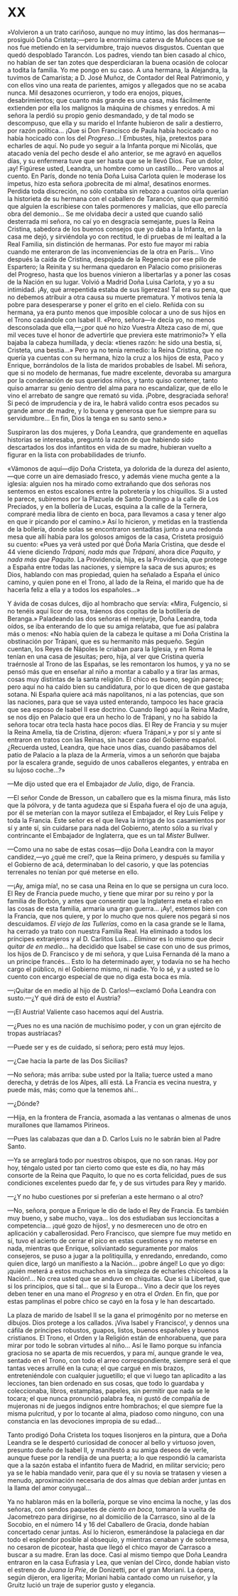 # XX

»Volvieron a un trato cariñoso, aunque no muy íntimo, las dos
hermanas—prosiguió Doña Cristeta;—pero la enormísima caterva de Muñoces que se
nos fue metiendo en la servidumbre, trajo nuevos disgustos. Cuentan que quedó
despoblado Tarancón. Los padres, viendo tan bien casado al chico, no habían de
ser tan zotes que desperdiciaran la buena ocasión de colocar a todita la
familia. Yo me pongo en su caso. A una hermana, la Alejandra, la tuvimos de
Camarista; a D. José Muñoz, de Contador del Real Patrimonio, y con ellos vino
una reata de parientes, amigos y allegados que no se acaba nunca. Mil desazones
ocurrieron, y todo era enojos, piques, desabrimientos; que cuanto más grande es
una casa, más fácilmente extienden por ella los malignos la máquina de chismes
y enredos. A mi señora la perdió su propio genio desmandado, y de tal modo se
descompuso, que ella y su marido el Infante hubieron de salir a destierro, por
razón política... ¡Que si Don Francisco de Paula había hocicado o no había
hocicado con los del *Progreso*...! Embustes, hija, pretextos para echarles de
aquí. No pude yo seguir a la Infanta porque mi Nicolás, que atacado venía del
pecho desde el año anterior, se me agravó en aquellos días, y su enfermera tuve
que ser hasta que se le llevó Dios. Fue un dolor, ¡ay! Figúrese usted, Leandra,
un hombre como un castillo... Pero vamos al cuento. En París, donde no tenía
Doña Luisa Carlota quien le moderase los ímpetus, hizo esta señora ¡pobrecita
de mi alma!, desatinos enormes. Perdida toda discreción, no sólo contaba sin
rebozo a cuantos oírla querían la historieta de su hermana con el caballero de
Tarancón, sino que permitió que alguien la escribiese con tales pormenores
y malicias, que ello parecía obra del demonio... Se me olvidaba decir a usted
que cuando salió desterrada mi señora, no caí yo en desgracia semejante, pues
la Reina Cristina, sabedora de los buenos consejos que yo daba a la Infanta, en
la casa me dejó, y sirviéndola yo con rectitud, le di pruebas de mi lealtad
a la Real Familia, sin distinción de hermanas. Por esto fue mayor mi rabia
cuando me enteraron de las inconveniencias de la otra en París... Vino después
la caída de Cristina, despojada de la Regencia por ese pillo de Espartero; la
Reinita y su hermana quedaron en Palacio como prisioneras del Progreso, hasta
que los buenos vinieron a libertarlas y a poner las cosas de la Nación en su
lugar. Volvió a Madrid Doña Luisa Carlota, y yo a su intimidad. ¡Ay, qué
arrepentida estaba de sus ligerezas! Tal era su pena, que no debemos atribuir
a otra causa su muerte prematura. Y motivos tenía la pobre para desesperarse
y poner el grito en el cielo. Reñida con su hermana, ya era punto menos que
imposible colocar a uno de sus hijos en el Trono casándole con Isabel II.
«Pero, señora—le decía yo, no menos desconsolada que ella,—¿por qué no hizo
Vuestra Alteza caso de mí, que mil veces tuve el honor de advertirle que
previera este matrimonio?» Y ella bajaba la cabeza humillada, y decía: «tienes
razón: he sido una bestia, sí, Cristeta, una bestia...» Pero ya no tenía
remedio: la Reina Cristina, que no quería ya cuentas con su hermana, hizo la
cruz a los hijos de esta, Paco y Enrique, borrándolos de la lista de maridos
probables de Isabel. Mi señora, que si no modelo de hermanas, fue madre
excelente, devoraba su amargura por la condenación de sus queridos niños,
y tanto quiso contener, tanto quiso amarrar su genio dentro del alma para no
escandalizar, que de ello le vino el arrebato de sangre que remató su vida.
¡Pobre, desgraciada señora! Si pecó de imprudencia y de ira, le habrá valido
contra esos pecados su grande amor de madre, y lo buena y generosa que fue
siempre para su servidumbre... En fin, Dios la tenga en su santo seno.»

Suspiraron las dos mujeres, y Doña Leandra, que grandemente en aquellas
historias se interesaba, preguntó la razón de que habiendo sido descartados los
dos infantitos en vida de su madre, hubieran vuelto a figurar en la lista con
probabilidades de triunfo.

«Vámonos de aquí—dijo Doña Cristeta, ya dolorida de la dureza del asiento,—que
corre un aire demasiado fresco, y además viene mucha gente a la iglesia:
alguien nos ha mirado como extrañando que dos señoras nos sentemos en estos
escalones entre la pobretería y los chiquillos. Si a usted le parece, subiremos
por la Plazuela de Santo Domingo a la calle de Los Preciados, y en la bollería
de Lucas, esquina a la calle de la Ternera, compraré media libra de ciento en
boca, para llevamos a casa y tener algo en que ir picando por el camino.» Así
lo hicieron, y metidas en la trastienda de la bollería, donde solas se
encontraron sentaditas junto a una redonda mesa que allí había para los golosos
amigos de la casa, Cristeta prosiguió su cuento: «Pues ya verá usted por qué
Doña María Cristina, que desde el 44 viene diciendo *Trápani, nada más que
Trápani*, ahora dice *Paquito, y nada más que Paquito*. La Providencia, hija,
es la Providencia, que protege a España entre todas las naciones, y siempre la
saca de sus apuros; es Dios, hablando con mas propiedad, quien ha señalado
a España el único camino, y quien pone en el Trono, al lado de la Reina, el
marido que ha de hacerla feliz a ella y a todos los españoles...»

Y ávida de cosas dulces, dijo al hombracho que servía: «Mira, Fulgencio, si no
tenéis aquí licor de rosa, tráenos dos copitas de la botillería de Beranga.»
Paladeando las dos señoras el menjurje, Doña Leandra, toda oídos, se iba
enterando de lo que su amiga relataba, que fue así palabra más o menos: «No
había quien de la cabeza le quitase a mi Doña Cristina la obstinación por
Trápani, que es su hermanito más pequeño. Según cuentan, los Reyes de Nápoles
le criaban para la Iglesia, y en Roma le tenían en una casa de jesuitas; pero,
hija, al ver que Cristina quería traérnosle al Trono de las Españas, se les
remontaron los humos, y ya no se pensó más que en enseñar al niño a montar
a caballo y a tirar las armas, cosas muy distintas de la santa religión. El
chico es bueno, según parece; pero aquí no ha caído bien su candidatura, por lo
que dicen de que gastaba sotana. Ni España quiere acá más napolitanos, ni a las
potencias, que son las naciones, para que se vaya usted enterando, tampoco les
hace gracia que sea esposo de Isabel II ese doctrino. Cuando llegó aquí la
Reina Madre, se nos dijo en Palacio que era un hecho lo de Trápani, y no ha
sabido la señora tocar otra tecla hasta hace pocos días. El Rey de Francia y su
mujer la Reina Amelia, tía de Cristina, dijeron: «fuera Trápani,» y por sí
y ante sí entraron en tratos con las Reinas, sin hacer caso del Gobierno
español. ¿Recuerda usted, Leandra, que hace unos días, cuando pasábamos del
patio de Palacio a la plaza de la Armería, vimos a un señorón que bajaba por la
escalera grande, seguido de unos caballeros elegantes, y entraba en su lujoso
coche...?»

—Me dijo usted que era el Embajador *de Julio*, digo, de Francia.

—El señor Conde de Bresson, un caballero que es la misma finura, más listo que
la pólvora, y de tanta agudeza que si España fuera el ojo de una aguja, por él
se meterían con la mayor sutileza el Embajador, el Rey Luis Felipe y toda la
Francia. Este señor es el que lleva la intriga de los casamientos por sí y ante
sí, sin cuidarse para nada del Gobierno, atento sólo a su rival y contrincante
el Embajador de Inglaterra, que es un tal *Mister* Bullwer.

—Como una no sabe de estas cosas—dijo Doña Leandra con la mayor candidez,—yo
¿qué me creí?, que la Reina primero, y después su familia y el Gobierno de acá,
determinaban lo del casorio, y que las potencias terrenales no tenían por qué
meterse en ello.

—¡Ay, amiga mía!, no se casa una Reina en lo que se persigna un cura loco. El
Rey de Francia puede mucho, y tiene que mirar por su reino y por la familia de
Borbón, y antes que consentir que la Inglaterra meta el rabo en las cosas de
esta familia, armaría una gran guerra... ¡Ay!, estemos bien con la Francia, que
nos quiere, y por lo mucho que nos quiere nos pegará si nos descuidamos. *El
viejo de las Tullerías*, como en la casa grande se le llama, ha cerrado ya
trato con nuestra Familia Real. Ha eliminado a todos los príncipes extranjeros
y al D. Carlitos Luis... *Eliminar* es lo mismo que decir *quitar de en
medio*... ha decidido que Isabel se case con uno de sus primos, los hijos de D.
Francisco y de mi señora, y que Luisa Fernanda dé la mano a un príncipe
francés... Esto lo ha determinado ayer, y todavía no se ha hecho cargo el
público, ni el Gobierno mismo, ni nadie. Yo lo sé, y a usted se lo cuento con
encargo especial de que no diga esta boca es mía.

—¡Quitar de en medio al hijo de D. Carlos!—exclamó Doña Leandra con susto.—¿Y
qué dirá de esto el Austria?

—¡El Austria! Valiente caso hacemos aquí del Austria.

—¿Pues no es una nación de muchísimo poder, y con un gran ejército de tropas
austríacas?

—Puede ser y es de cuidado, sí señora; pero está muy lejos.

—¿Cae hacia la parte de las Dos Sicilias?

—No señora; más arriba: sube usted por la Italia; tuerce usted a mano derecha,
y detrás de los Alpes, allí está. La Francia es vecina nuestra, y puede más,
más; como que la tenemos ahí...

—¿Dónde?

—Hija, en la frontera de Francia, asomada a las ventanas o almenas de unos
murallones que llamamos Pirineos.

—Pues las calabazas que dan a D. Carlos Luis no le sabrán bien al Padre Santo.

—Ya se arreglará todo por nuestros obispos, que no son ranas. Hoy por hoy,
téngalo usted por tan cierto como que este es día, no hay más consorte de la
Reina que Paquito, lo que no es corta felicidad, pues de sus condiciones
excelentes puedo dar fe, y de sus virtudes para Rey y marido.

—¿Y no hubo cuestiones por si preferían a este hermano o al otro?

—No, señora, porque a Enrique le dio de lado el Rey de Francia. Es también muy
bueno, y sabe mucho, vaya... los dos estudiaban sus leccioncitas
a competencia... ¡qué gozo de hijos!, y no desmerecen uno de otro en aplicación
y caballerosidad. Pero Francisco, que siempre fue muy metido en sí, tuvo el
acierto de cerrar el pico en estas cuestiones y no meterse en nada, mientras
que Enrique, soliviantado seguramente por malos consejeros, se puso a jugar
a la politiquilla, y enredando, enredando, como quien dice, largó un manifiesto
a la Nación... ¡pobre ángel! Lo que yo digo: ¡quién meterá a estos muchachos en
la simpleza de echarles chicoleos a la Nación!... No crea usted que se anduvo
en chiquitas. Que si la Libertad, que si los principios, que si tal... que si
la Europa... Vino a decir que los reyes deben tener en una mano el *Progreso*
y en otra el *Orden*. En fin, que por estas pamplinas el pobre chico se cayó en
la fosa y le han descartado.

La plaza de marido de Isabel II se la gana el primogénito por no meterse en
dibujos. Dios protege a los callados. ¡Viva Isabel y Francisco!, y dennos una
cáfila de príncipes robustos, guapos, listos, buenos españoles y buenos
cristianos. El Trono, el Orden y la Religión están de enhorabuena, que para
mirar por todo le sobran virtudes al niño... Así le llamo porque su infancia
graciosa no se aparta de mis recuerdos, y para mí, aunque grande le vea,
sentado en el Trono, con todo el arreo correspondiente, siempre será el que
tantas veces arrullé en la cuna; el que cargué en mis brazos,
entreteniéndole con cualquier juguetillo; el que vi luego tan aplicadito a
las lecciones, tan bien ordenado en sus cosas, que todo lo guardaba y
coleccionaba, libros, estampitas, papeles, sin permitir que nada se le
tocara; el que nunca pronunció palabra fea, ni gustó de compañía de
mujeronas ni de juegos indignos entre hombrachos; el que siempre fue la
misma pulcritud, y por lo tocante al alma, piadoso como ninguno, con una
constancia en las devociones impropia de su edad...

Tanto prodigó Doña Cristeta los toques lisonjeros en la pintura, que a Doña
Leandra se le despertó curiosidad de conocer al bello y virtuoso joven,
presunto dueño de Isabel II, y manifestó a su amiga deseos de verle, aunque
fuese por la rendija de una puerta; a lo que respondió la camarista que a la
sazón estaba el infantito fuera de Madrid, en militar servicio; pero ya se le
había mandado venir, para que él y su novia se tratasen y viesen a menudo,
aproximación necesaria de dos almas que debían arder juntas en la llama del
amor conyugal...

Ya no hablaron más en la bollería, porque se vino encima la noche, y las dos
señoras, con sendos paquetes de *ciento en boca*, tomaron la vuelta de
Jacometrezo para dirigirse, no al domicilio de la Carrasco, sino al de la
Socobio, en el número 14 y 16 del Caballero de Gracia, donde habían concertado
cenar juntas. Así lo hicieron, esmerándose la palaciega en dar todo el
esplendor posible al obsequio, y mientras cenaban y de sobremesa, no cesaron de
picotear, hasta que llegó el chico mayor de Carrasco a buscar a su madre. Eran
las doce. Casi al mismo tiempo que Doña Leandra entraron en la casa Eufrasia
y Lea, que venían del Circo, donde habían visto el estreno de *Juana la Prie*,
de Donizetti, por el gran Moriani. La ópera, según dijeron, era ligerita;
Moriani había cantado como un ruiseñor, y la Gruitz lució un traje de superior
gusto y elegancia.
